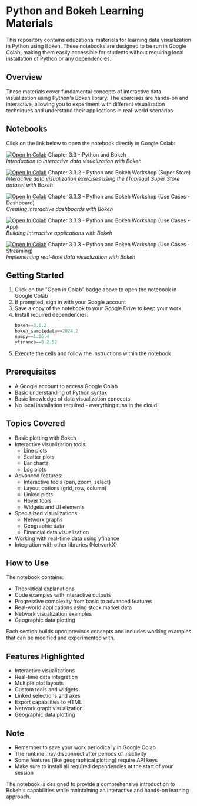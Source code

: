 # Python and Bokeh Learning Materials

This repository contains educational materials for learning data visualization in Python using Bokeh. These notebooks are designed to be run in Google Colab, making them easily accessible for students without requiring local installation of Python or any dependencies.

## Overview

These materials cover fundamental concepts of interactive data visualization using Python's Bokeh library. The exercises are hands-on and interactive, allowing you to experiment with different visualization techniques and understand their applications in real-world scenarios.

## Notebooks

Click on the link below to open the notebook directly in Google Colab:

[![Open In Colab](https://colab.research.google.com/assets/colab-badge.svg)](https://colab.research.google.com/github/Data-Viz-Labs/python-programmatic-dataviz-with-bokeh/blob/main/Chapter_3_3_Python_and_Bokeh.ipynb) Chapter 3.3 - Python and Bokeh  
*Introduction to interactive data visualization with Bokeh*

[![Open In Colab](https://colab.research.google.com/assets/colab-badge.svg)](https://colab.research.google.com/github/Data-Viz-Labs/python-programmatic-dataviz-with-bokeh/blob/main/Chapter_3_3_2_Python_and_Bokeh_Workshop_(Super_Store).ipynb) Chapter 3.3.2 - Python and Bokeh Workshop (Super Store)  
*Interactive data visualization exercises using the (Tableau) Super Store dataset with Bokeh*

[![Open In Colab](https://colab.research.google.com/assets/colab-badge.svg)](https://colab.research.google.com/github/Data-Viz-Labs/python-programmatic-dataviz-with-bokeh/blob/main/Chapter_3_3_3_Python_and_Bokeh_Workshop_(Use_cases_Dashboard).ipynb) Chapter 3.3.3 - Python and Bokeh Workshop (Use Cases - Dashboard)  
*Creating interactive dashboards with Bokeh*

[![Open In Colab](https://colab.research.google.com/assets/colab-badge.svg)](https://colab.research.google.com/github/Data-Viz-Labs/python-programmatic-dataviz-with-bokeh/blob/main/Chapter_3_3_3_Python_and_Bokeh_Workshop_(Use_cases_App).ipynb) Chapter 3.3.3 - Python and Bokeh Workshop (Use Cases - App)  
*Building interactive applications with Bokeh*

[![Open In Colab](https://colab.research.google.com/assets/colab-badge.svg)](https://colab.research.google.com/github/Data-Viz-Labs/python-programmatic-dataviz-with-bokeh/blob/main/Chapter_3_3_3_Python_and_Bokeh_Workshop_(Use_cases_Streaming).ipynb) Chapter 3.3.3 - Python and Bokeh Workshop (Use Cases - Streaming)  
*Implementing real-time data visualization with Bokeh*

## Getting Started

1. Click on the "Open in Colab" badge above to open the notebook in Google Colab
2. If prompted, sign in with your Google account
3. Save a copy of the notebook to your Google Drive to keep your work
4. Install required dependencies:
   ```python
   bokeh==3.6.2
   bokeh_sampledata==2024.2
   numpy==1.26.4
   yfinance==0.2.52
   ```
5. Execute the cells and follow the instructions within the notebook

## Prerequisites

- A Google account to access Google Colab
- Basic understanding of Python syntax
- Basic knowledge of data visualization concepts
- No local installation required - everything runs in the cloud!

## Topics Covered

- Basic plotting with Bokeh
- Interactive visualization tools:
  - Line plots
  - Scatter plots
  - Bar charts
  - Log plots
- Advanced features:
  - Interactive tools (pan, zoom, select)
  - Layout options (grid, row, column)
  - Linked plots
  - Hover tools
  - Widgets and UI elements
- Specialized visualizations:
  - Network graphs
  - Geographic data
  - Financial data visualization
- Working with real-time data using yfinance
- Integration with other libraries (NetworkX)

## How to Use

The notebook contains:
- Theoretical explanations
- Code examples with interactive outputs
- Progressive complexity from basic to advanced features
- Real-world applications using stock market data
- Network visualization examples
- Geographic data plotting

Each section builds upon previous concepts and includes working examples that can be modified and experimented with.

## Features Highlighted

- Interactive visualizations
- Real-time data integration
- Multiple plot layouts
- Custom tools and widgets
- Linked selections and axes
- Export capabilities to HTML
- Network graph visualization
- Geographic data plotting

## Note

- Remember to save your work periodically in Google Colab
- The runtime may disconnect after periods of inactivity
- Some features (like geographical plotting) require API keys
- Make sure to install all required dependencies at the start of your session

The notebook is designed to provide a comprehensive introduction to Bokeh's capabilities while maintaining an interactive and hands-on learning approach.
